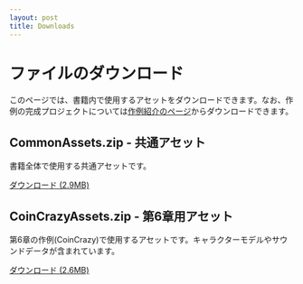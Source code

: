 ```yaml
---
layout: post
title: Downloads
---
```


# ファイルのダウンロード

このページでは、書籍内で使用するアセットをダウンロードできます。なお、作例の完成プロジェクトについては[作例紹介のページ](/examples.html)からダウンロードできます。

## CommonAssets.zip - 共通アセット

書籍全体で使用する共通アセットです。

[ダウンロード (2.9MB)](https://github.com/downloads/unity-yb/unity-yb-assets/CommonAssets.zip)

## CoinCrazyAssets.zip - 第6章用アセット

第6章の作例(CoinCrazy)で使用するアセットです。キャラクターモデルやサウンドデータが含まれています。

[ダウンロード (2.6MB)](https://github.com/downloads/unity-yb/unity-yb-assets/CoinCrazyAssets.zip)
